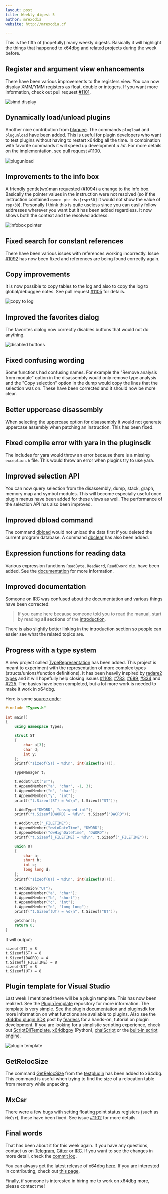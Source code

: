 ```yaml
---
layout: post
title: Weekly digest 5
author: mrexodia
website: http://mrexodia.cf

---
```


This is the fifth of (hopefully) many weekly digests. Basically it will highlight the things that happened to x64dbg and related projects during the week before.

## Register and argument view enhancements

There have been various improvements to the registers view. You can now display XMM/YMM registers as float, double or integers. If you want more information, check out pull request [#1101](https://github.com/x64dbg/x64dbg/pull/1101).

![simd display](https://i.imgur.com/P0MBXPp.png)

## Dynamically load/unload plugins

Another nice contribution from [blaquee](https://github.com/blaquee). The commands `plugload` and `plugunload` have been added. This is useful for plugin developers who want to test plugins without having to restart x64dbg all the time. In combination with favorite commands it will speed up development *a lot*. For more details on the implementation, see pull request [#1100](https://github.com/x64dbg/x64dbg/pull/1100).

![plugunload](https://i.imgur.com/hHCKLts.png)

## Improvements to the info box

A friendly gentle(wo)man requested ([#1094](https://github.com/x64dbg/x64dbg/issues/1094)) a change to the info box. Basically the pointer values in the instruction were not resolved (so if the instruction contained `qword ptr ds:[rsp+30]` it would not show the value of `rsp+30`). Personally I think this is quite useless since you can easily follow addresses wherever you want but it has been added regardless. It now shows both the context and the resolved address:

![infobox pointer](https://i.imgur.com/BB1WoyS.png)

## Fixed search for constant references

There have been various issues with references working incorrectly. Issue [#1092](https://github.com/x64dbg/x64dbg/issues/1092) has now been fixed and references are being found correctly again.

## Copy improvements

It is now possible to copy tables to the log and also to copy the log to global/debuggee notes. See pull request [#1105](https://github.com/x64dbg/x64dbg/pull/1105) for details.

![copy to log](https://i.imgur.com/tYfUjyb.png)

## Improved the favorites dialog

The favorites dialog now correctly disables buttons that would not do anything.

![disabled buttons](https://i.imgur.com/EVw2tIo.png)

## Fixed confusing wording

Some functions had confusing names. For example the "Remove analysis from module" option in the disassembly would only remove type analysis and the "Copy selection" option in the dump would copy the lines that the selection was on. These have been corrected and it should now be more clear.

## Better uppercase disassembly

When selecting the uppercase option for disassembly it would not generate uppercase assembly when patching an instruction. This has been fixed.

## Fixed compile error with yara in the pluginsdk

The includes for yara would throw an error because there is a missing `exception.h` file. This would throw an error when plugins try to use yara.

## Improved selection API

You can now query selection from the disassembly, dump, stack, graph, memory map and symbol modules. This will become especially useful once plugin menus have been added for these views as well. The performance of the selection API has also been improved.

## Improved dbload command

The command [dbload](http://x64dbg.readthedocs.io/en/latest/commands/user-database/dbload.html) would not unload the data first if you deleted the current program database. A command [dbclear](http://x64dbg.readthedocs.io/en/latest/commands/user-database/dbclear.html) has also been added.

## Expression functions for reading data

Various expression functions `ReadByte`, `ReadWord`, `ReadDword` etc. have been added. See the [documentation](http://x64dbg.readthedocs.io/en/latest/introduction/Expression-functions.html#byte-word-dword-qword-ptr) for more information.

## Improved documentation

Someone on [IRC](http://irc.x64dbg.com) was confused about the documentation and various things have been corrected:

> If you came here because someone told you to read the manual, start by reading **all sections** of the [introduction](http://x64dbg.readthedocs.io/en/latest/introduction/index.html).

There is also slightly better linking in the introduction section so people can easier see what the related topics are.

## Progress with a type system

A new project called [TypeRepresentation](https://github.com/x64dbg/TypeRepresentation) has been added. This project is meant to experiment with the representation of more complex types (structs/unions/function definitions). It has been heavily inspired by [radare2 types](https://github.com/radare/radare2/blob/master/doc/types.md) and it will hopefully help closing issues [#1108](https://github.com/x64dbg/x64dbg/issues/1108), [#783](https://github.com/x64dbg/x64dbg/issues/783), [#689](https://github.com/x64dbg/x64dbg/issues/689), [#334](https://github.com/x64dbg/x64dbg/issues/334) and [#225](https://github.com/x64dbg/x64dbg/issues/225). The basics have been completed, but a lot more work is needed to make it work in x64dbg.

Here is some [source code](https://github.com/x64dbg/TypeRepresentation/blob/master/TypeRepresentation/Type.cpp):

```c++
#include "Types.h"

int main()
{
    using namespace Types;

    struct ST
    {
        char a[3];
        char d;
        int y;
    };
    printf("sizeof(ST) = %d\n", int(sizeof(ST)));

    TypeManager t;

    t.AddStruct("ST");
    t.AppendMember("a", "char", -1, 3);
    t.AppendMember("d", "char");
    t.AppendMember("y", "int");
    printf("t.Sizeof(ST) = %d\n", t.Sizeof("ST"));

    t.AddType("DWORD", "unsigned int");
    printf("t.Sizeof(DWORD) = %d\n", t.Sizeof("DWORD"));

    t.AddStruct("_FILETIME");
    t.AppendMember("dwLoDateTime", "DWORD");
    t.AppendMember("dwHighDateTime", "DWORD");
    printf("t.Sizeof(_FILETIME) = %d\n", t.Sizeof("_FILETIME"));

    union UT
    {
        char a;
        short b;
        int c;
        long long d;
    };
    printf("sizeof(UT) = %d\n", int(sizeof(UT)));

    t.AddUnion("UT");
    t.AppendMember("a", "char");
    t.AppendMember("b", "short");
    t.AppendMember("c", "int");
    t.AppendMember("d", "long long");
    printf("t.Sizeof(UT) = %d\n", t.Sizeof("UT"));

    getchar();
    return 0;
}
```

It will output:

```
sizeof(ST) = 8
t.Sizeof(ST) = 8
t.Sizeof(DWORD) = 4
t.Sizeof(_FILETIME) = 8
sizeof(UT) = 8
t.Sizeof(UT) = 8
```

## Plugin template for Visual Studio

Last week I mentioned there will be a plugin template. This has now been realized. See the [PluginTemplate](https://github.com/x64dbg/PluginTemplate) repository for more information. The template is very simple. See the [plugin documentation](http://help.x64dbg.com/en/latest/developers/plugins/index.html) and [pluginsdk](https://github.com/x64dbg/PluginTemplate/tree/master/PluginTemplate/pluginsdk) for more information on what functions are available to plugins. Also see the [x64dbg plugin SDK](http://x64dbg.com/blog/2016/07/30/x64dbg-plugin-sdk.html) post by [fearless](http://www.letthelight.in) for a hands-on, tutorial on plugin development. If you are looking for a simplistic scripting experience, check out [ScriptDllTemplate](https://github.com/x64dbg/ScriptDllTemplate), [x64dbgpy](https://github.com/x64dbg/x64dbgpy) (Python), [chaiScript](https://github.com/jdavidberger/chaiScriptPlugin) or the [built-in script engine](http://help.x64dbg.com/en/latest/commands/index.html).

![plugin template](https://i.imgur.com/faUyeHq.png)

## GetRelocSize

The command [GetRelocSize](http://help.x64dbg.com/en/latest/commands/misc/grs.html) from the [testplugin](https://github.com/x64dbg/testplugin) has been added to x64dbg. This command is useful when trying to find the size of a relocation table from memory while unpacking.

## MxCsr

There were a few bugs with setting floating point status registers (such as `MxCsr`), these have been fixed. See issue [#1102](https://github.com/x64dbg/x64dbg/issues/1102) for more details.

## Final words

That has been about it for this week again. If you have any questions, contact us on [Telegram](http://telegram.x64dbg.com), [Gitter](http://gitter.x64dbg.com) or [IRC](http://webchat.freenode.net/?channels=x64dbg). If you want to see the changes in more detail, check the [commit log](https://github.com/x64dbg/x64dbg/commits).

You can always get the latest release of x64dbg [here](http://releases.x64dbg.com). If you are interested in contributing, check out [this page](http://contribute.x64dbg.com).

Finally, if someone is interested in hiring me to work on x64dbg more, please contact me!